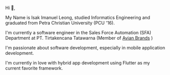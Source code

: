 Hi 👋,

My Name is Isak Imanuel Leong, studied Informatics Engineering and graduated from Petra Christian University (PCU '16).

I'm currently a software engineer in the Sales Force Automation (SFA) Department at PT. Tirtakencana Tatawarna (Member of [Avian Brands](https://avianbrands.com/) )

I'm passionate about software development, especially in mobile application development.

I'm currently in love with hybrid app development using Flutter as my current favorite framework.
